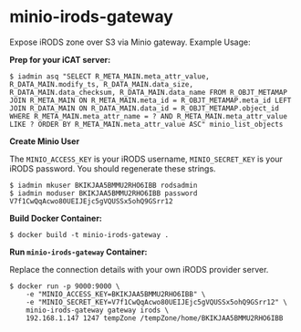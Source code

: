 # minio-irods-gateway
Expose iRODS zone over S3 via Minio gateway. Example Usage:

**Prep for your iCAT server:**

```
$ iadmin asq "SELECT R_META_MAIN.meta_attr_value, R_DATA_MAIN.modify_ts, R_DATA_MAIN.data_size, R_DATA_MAIN.data_checksum, R_DATA_MAIN.data_name FROM R_OBJT_METAMAP JOIN R_META_MAIN ON R_META_MAIN.meta_id = R_OBJT_METAMAP.meta_id LEFT JOIN R_DATA_MAIN ON R_DATA_MAIN.data_id = R_OBJT_METAMAP.object_id WHERE R_META_MAIN.meta_attr_name = ? AND R_META_MAIN.meta_attr_value LIKE ? ORDER BY R_META_MAIN.meta_attr_value ASC" minio_list_objects
```

**Create Minio User**

The `MINIO_ACCESS_KEY` is your iRODS username, `MINIO_SECRET_KEY` is your iRODS password. You should regenerate these strings.

```
$ iadmin mkuser BKIKJAA5BMMU2RHO6IBB rodsadmin
$ iadmin moduser BKIKJAA5BMMU2RHO6IBB password V7f1CwQqAcwo80UEIJEjc5gVQUSSx5ohQ9GSrr12
```

**Build Docker Container:**

```
$ docker build -t minio-irods-gateway .
```

**Run `minio-irods-gateway` Container:**

Replace the connection details with your own iRODS provider server.

```
$ docker run -p 9000:9000 \
	-e "MINIO_ACCESS_KEY=BKIKJAA5BMMU2RHO6IBB" \
	-e "MINIO_SECRET_KEY=V7f1CwQqAcwo80UEIJEjc5gVQUSSx5ohQ9GSrr12" \
	minio-irods-gateway gateway irods \
	192.168.1.147 1247 tempZone /tempZone/home/BKIKJAA5BMMU2RHO6IBB
```
